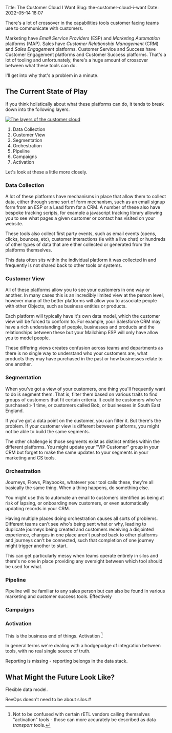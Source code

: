 Title: The Customer Cloud I Want
Slug: the-customer-cloud-i-want
Date: 2022-05-14 18:07

There's a lot of crossover in the capabilities tools customer facing teams use to communicate with customers.

Marketing have *Email Service Providers* (ESP) and *Marketing Automation* platforms (MAP). Sales have *Customer Relationship Management* (CRM) and *Sales Engagement* platforms. Customer Service and Success have Customer Engagement platforms and Customer Success platforms. That's a lot of tooling and unfortunately, there's a huge amount of crossover between what these tools can do.

I'll get into why that's a problem in a minute.

## The Current State of Play

If you think holistically about what these platforms can do, it tends to break down into the following layers.

[![The layers of the customer cloud](../images/post-images/Unbundled-Customer-Cloud.png)](../images/post-images/Unbundled-Customer-Cloud.png)

1. Data Collection
2. Customer View
3. Segmentation
4. Orchestration
5. Pipeline
6. Campaigns
7. Activation

Let's look at these a little more closely.

### Data Collection

A lot of these platforms have mechanisms in place that allow them to collect data, either through some sort of form mechanism, such as an email signup form from an ESP or a Lead form for a CRM. A number of these also have bespoke tracking scripts, for example a javascript tracking library allowing you to see what pages a given customer or contact has visited on your website.

These tools also collect first party events, such as email events (opens, clicks, bounces, etc), customer interactions (ie with a live chat) or hundreds of other types of data that are either collected or generated from the platforms themselves.

This data often sits within the individual platform it was collected in and frequently is not shared back to other tools or systems.

### Customer View

All of these platforms allow you to see your customers in one way or another. In many cases this is an incredibly limited view at the person level, however many of the better platforms will allow you to associate people with other Objects, such as business entities or products.

Each platform will typically have it's own data model, which the customer view will be forced to conform to. For example, your Salesforce CRM may have a rich understanding of people, businesses and products and the relationships between these but your Mailchimp ESP will only have allow you to model people.

These differing views creates confusion across teams and departments as there is no single way to understand who your customers are, what products they may have purchased in the past or how businesses relate to one another.

### Segmentation

When you've got a view of your customers, one thing you'll frequently want to do is segment them. That is, filter them based on various traits to find groups of customers that fit certain criteria. It could be customers who've purchased > 1 time, or customers called Bob, or businesses in South East England.

If you've got a data point on the customer, you can filter it. But there's the problem. If your customer view is different between platforms, you might not be able to build the same segments.

The other challenge is those segments exist as distinct entities within the different platforms. You might update your "VIP Customer" group in your CRM but forget to make the same updates to your segments in your marketing and CS tools.

### Orchestration

Journeys, Flows, Playbooks, whatever your tool calls these, they're all basically the same thing. When a thing happens, do something else.

You might use this to automate an email to customers identified as being at risk of lapsing, or onboarding new customers, or even automatically updating records in your CRM.

Having multiple places doing orchestration causes all sorts of problems. Different teams can't see who's being sent what or why, leading to duplicate journeys being created and customers receiving a disjointed experience, changes in one place aren't pushed back to other platforms and journeys can't be connected, such that completion of one journey might trigger another to start.

This can get particularly messy when teams operate entirely in silos and there's no one in place providing any oversight between which tool should be used for what.

### Pipeline

Pipeline will be familiar to any sales person but can also be found in various marketing and customer success tools. Effectively 

### Campaigns



### Activation

This is the business end of things. Activation [^activation]



In general terms we're dealing with a hodgepodge of integration between tools, with no real single source of truth.

Reporting is missing - reporting belongs in the data stack.


## What Might the Future Look Like?

Flexible data model.

RevOps doesn't need to be about silos.#




[^activation]: Not to be confused with certain rETL vendors calling themselves "activation" tools - those can more accurately be described as data *transport* tools.